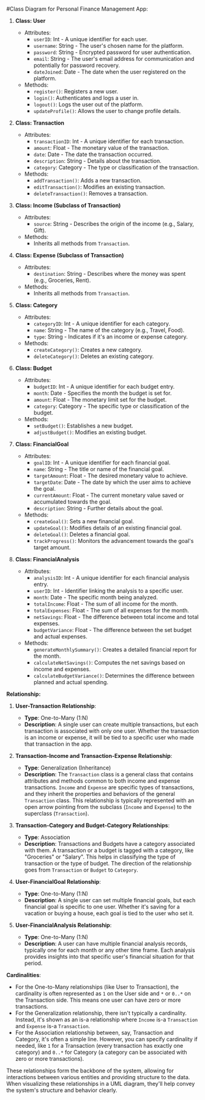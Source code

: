 #Class Diagram for Personal Finance Management App:

1. **Class: User**
    - Attributes:
        - `userID`: Int - A unique identifier for each user.
        - `username`: String - The user's chosen name for the platform.
        - `password`: String - Encrypted password for user authentication.
        - `email`: String - The user's email address for communication and potentially for password recovery.
        - `dateJoined`: Date - The date when the user registered on the platform.
    - Methods:
        - `register()`: Registers a new user.
        - `login()`: Authenticates and logs a user in.
        - `logout()`: Logs the user out of the platform.
        - `updateProfile()`: Allows the user to change profile details.

2. **Class: Transaction**
    - Attributes:
        - `transactionID`: Int - A unique identifier for each transaction.
        - `amount`: Float - The monetary value of the transaction.
        - `date`: Date - The date the transaction occurred.
        - `description`: String - Details about the transaction.
        - `category`: Category - The type or classification of the transaction.
    - Methods:
        - `addTransaction()`: Adds a new transaction.
        - `editTransaction()`: Modifies an existing transaction.
        - `deleteTransaction()`: Removes a transaction.

3. **Class: Income (Subclass of Transaction)**
    - Attributes:
        - `source`: String - Describes the origin of the income (e.g., Salary, Gift).
    - Methods: 
        - Inherits all methods from `Transaction`.

4. **Class: Expense (Subclass of Transaction)**
    - Attributes:
        - `destination`: String - Describes where the money was spent (e.g., Groceries, Rent).
    - Methods:
        - Inherits all methods from `Transaction`.

5. **Class: Category**
    - Attributes:
        - `categoryID`: Int - A unique identifier for each category.
        - `name`: String - The name of the category (e.g., Travel, Food).
        - `type`: String - Indicates if it's an income or expense category.
    - Methods:
        - `createCategory()`: Creates a new category.
        - `deleteCategory()`: Deletes an existing category.

6. **Class: Budget**
    - Attributes:
        - `budgetID`: Int - A unique identifier for each budget entry.
        - `month`: Date - Specifies the month the budget is set for.
        - `amount`: Float - The monetary limit set for the budget.
        - `category`: Category - The specific type or classification of the budget.
    - Methods:
        - `setBudget()`: Establishes a new budget.
        - `adjustBudget()`: Modifies an existing budget.

7. **Class: FinancialGoal**
    - Attributes:
        - `goalID`: Int - A unique identifier for each financial goal.
        - `name`: String - The title or name of the financial goal.
        - `targetAmount`: Float - The desired monetary value to achieve.
        - `targetDate`: Date - The date by which the user aims to achieve the goal.
        - `currentAmount`: Float - The current monetary value saved or accumulated towards the goal.
        - `description`: String - Further details about the goal.
    - Methods:
        - `createGoal()`: Sets a new financial goal.
        - `updateGoal()`: Modifies details of an existing financial goal.
        - `deleteGoal()`: Deletes a financial goal.
        - `trackProgress()`: Monitors the advancement towards the goal's target amount.

8. **Class: FinancialAnalysis**
    - Attributes:
        - `analysisID`: Int - A unique identifier for each financial analysis entry.
        - `userID`: Int - Identifier linking the analysis to a specific user.
        - `month`: Date - The specific month being analyzed.
        - `totalIncome`: Float - The sum of all income for the month.
        - `totalExpenses`: Float - The sum of all expenses for the month.
        - `netSavings`: Float - The difference between total income and total expenses.
        - `budgetVariance`: Float - The difference between the set budget and actual expenses.
    - Methods:
        - `generateMonthlySummary()`: Creates a detailed financial report for the month.
        - `calculateNetSavings()`: Computes the net savings based on income and expenses.
        - `calculateBudgetVariance()`: Determines the difference between planned and actual spending.

**Relationship:**

1. **User-Transaction Relationship**:
    - **Type**: One-to-Many (1:N)
    - **Description**: A single user can create multiple transactions, but each transaction is associated with only one user. Whether the transaction is an income or expense, it will be tied to a specific user who made that transaction in the app.
    
2. **Transaction-Income and Transaction-Expense Relationship**:
    - **Type**: Generalization (Inheritance)
    - **Description**: The `Transaction` class is a general class that contains attributes and methods common to both income and expense transactions. `Income` and `Expense` are specific types of transactions, and they inherit the properties and behaviors of the general `Transaction` class. This relationship is typically represented with an open arrow pointing from the subclass (`Income` and `Expense`) to the superclass (`Transaction`).

3. **Transaction-Category and Budget-Category Relationships**:
    - **Type**: Association
    - **Description**: Transactions and Budgets have a category associated with them. A transaction or a budget is tagged with a category, like "Groceries" or "Salary". This helps in classifying the type of transaction or the type of budget. The direction of the relationship goes from `Transaction` or `Budget` to `Category`.

4. **User-FinancialGoal Relationship**:
    - **Type**: One-to-Many (1:N)
    - **Description**: A single user can set multiple financial goals, but each financial goal is specific to one user. Whether it's saving for a vacation or buying a house, each goal is tied to the user who set it.

5. **User-FinancialAnalysis Relationship**:
    - **Type**: One-to-Many (1:N)
    - **Description**: A user can have multiple financial analysis records, typically one for each month or any other time frame. Each analysis provides insights into that specific user's financial situation for that period.

**Cardinalities**:
- For the One-to-Many relationships (like User to Transaction), the cardinality is often represented as `1` on the User side and `*` or `0..*` on the Transaction side. This means one user can have zero or more transactions.
- For the Generalization relationship, there isn't typically a cardinality. Instead, it's shown as an is-a relationship where `Income` is-a `Transaction` and `Expense` is-a `Transaction`.
- For the Association relationship between, say, Transaction and Category, it's often a simple line. However, you can specify cardinality if needed, like `1` for a Transaction (every transaction has exactly one category) and `0..*` for Category (a category can be associated with zero or more transactions).

These relationships form the backbone of the system, allowing for interactions between various entities and providing structure to the data. When visualizing these relationships in a UML diagram, they'll help convey the system's structure and behavior clearly.